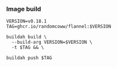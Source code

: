 ### Image build

```
VERSION=v0.18.1
TAG=ghcr.io/randomcoww/flannel:$VERSION

buildah build \
  --build-arg VERSION=$VERSION \
  -t $TAG && \

buildah push $TAG
```
